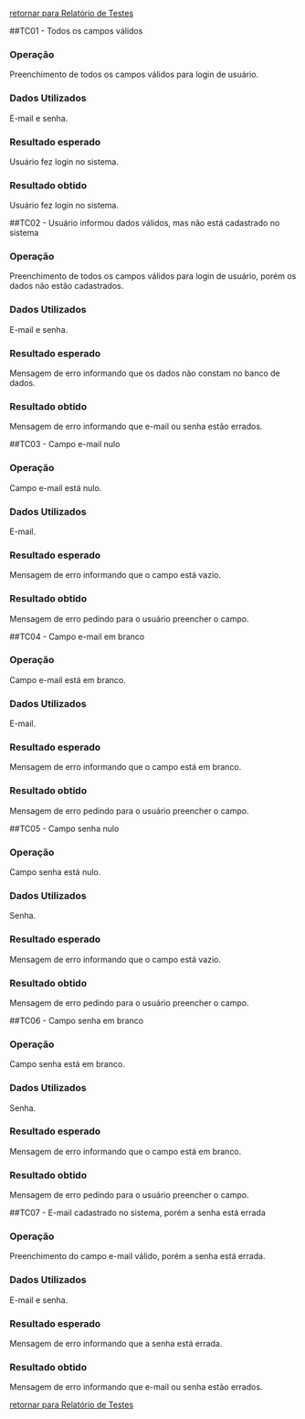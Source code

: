 [retornar para Relatório de Testes](https://github.com/fga-gpp-mds/2016.2-SAS_FGA/wiki/Relat%C3%B3rio-de-Testes)

##TC01 - Todos os campos válidos
### Operação 
Preenchimento de todos os campos válidos para login de usuário.
### Dados Utilizados
E-mail e senha.  
### Resultado esperado
Usuário fez login no sistema.  
### Resultado obtido
Usuário fez login no sistema.

##TC02 - Usuário informou dados válidos, mas não está cadastrado no sistema  
### Operação  
Preenchimento de todos os campos válidos para login de usuário, porém os dados não estão cadastrados.  
### Dados Utilizados
E-mail e senha.  
### Resultado esperado
Mensagem de erro informando que os dados não constam no banco de dados.  
### Resultado obtido
Mensagem de erro informando que e-mail ou senha estão errados.

##TC03 - Campo e-mail nulo  
### Operação  
Campo e-mail está nulo.  
### Dados Utilizados
E-mail.  
### Resultado esperado
Mensagem de erro informando que o campo está vazio.  
### Resultado obtido
Mensagem de erro pedindo para o usuário preencher o campo.

##TC04 - Campo e-mail em branco  
### Operação  
Campo e-mail está em branco.  
### Dados Utilizados
E-mail.  
### Resultado esperado
Mensagem de erro informando que o campo está em branco.  
### Resultado obtido
Mensagem de erro pedindo para o usuário preencher o campo.  

##TC05 - Campo senha nulo  
### Operação  
Campo senha está nulo.  
### Dados Utilizados
Senha.  
### Resultado esperado
Mensagem de erro informando que o campo está vazio.  
### Resultado obtido
Mensagem de erro pedindo para o usuário preencher o campo.

##TC06 - Campo senha em branco  
### Operação  
Campo senha está em branco.  
### Dados Utilizados
Senha.  
### Resultado esperado
Mensagem de erro informando que o campo está em branco.  
### Resultado obtido
Mensagem de erro pedindo para o usuário preencher o campo.

##TC07 - E-mail cadastrado no sistema, porém a senha está errada  
### Operação  
Preenchimento do campo e-mail válido, porém a senha está errada.  
### Dados Utilizados
E-mail e senha.  
### Resultado esperado
Mensagem de erro informando que a senha está errada.  
### Resultado obtido
Mensagem de erro informando que e-mail ou senha estão errados.


[retornar para Relatório de Testes](https://github.com/fga-gpp-mds/2016.2-SAS_FGA/wiki/Relat%C3%B3rio-de-Testes)